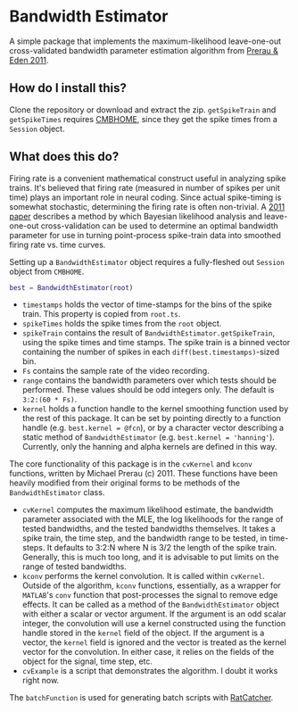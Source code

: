 # Bandwidth Estimator
A simple package that implements the maximum-likelihood leave-one-out cross-validated bandwidth parameter estimation algorithm from [Prerau & Eden 2011](https://www.ncbi.nlm.nih.gov/pubmed/21732865).

## How do I install this?
Clone the repository or download and extract the zip. `getSpikeTrain` and `getSpikeTimes` requires [CMBHOME](https://github.com/hasselmonians/CMBHOME), since they get the spike times from a `Session` object.

## What does this do?
Firing rate is a convenient mathematical construct useful in analyzing spike trains. It's believed that firing rate (measured in number of spikes per unit time) plays an important role in neural coding. Since actual spike-timing is somewhat stochastic, determining the firing rate is often non-trivial. A [2011 paper](https://www.ncbi.nlm.nih.gov/pubmed/21732865) describes a method by which Bayesian likelihood analysis and leave-one-out cross-validation can be used to determine an optimal bandwidth parameter for use in turning point-process spike-train data into smoothed firing rate vs. time curves.

Setting up a `BandwidthEstimator` object requires a fully-fleshed out `Session` object from `CMBHOME`.

```matlab
best = BandwidthEstimator(root)
```

* `timestamps` holds the vector of time-stamps for the bins of the spike train. This property is copied from `root.ts`.
* `spikeTimes` holds the spike times from the `root` object.
* `spikeTrain` contains the result of `BandwidthEstimator.getSpikeTrain`, using the spike times and time stamps. The spike train is a binned vector containing the number of spikes in each `diff(best.timestamps)`-sized bin.
* `Fs` contains the sample rate of the video recording.
* `range` contains the bandwidth parameters over which tests should be performed. These values should be odd integers only. The default is `3:2:(60 * Fs)`.
* `kernel` holds a function handle to the kernel smoothing function used by the rest of this package. It can be set by pointing directly to a function handle (e.g. `best.kernel = @fcn`), or by a character vector describing a static method of `BandwidthEstimator` (e.g. `best.kernel = 'hanning'`). Currently, only the hanning and alpha kernels are defined in this way.

The core functionality of this package is in the `cvKernel` and `kconv` functions, written by Michael Prerau (c) 2011. These functions have been heavily modified from their original forms to be methods of the `BandwidthEstimator` class.

* `cvKernel` computes the maximum likelihood estimate, the bandwidth parameter associated with the MLE, the log likelihoods for the range of tested bandwidths, and the tested bandwidths themselves. It takes a spike train, the time step, and the bandwidth range to be tested, in time-steps. It defaults to 3:2:N where N is 3/2 the length of the spike train. Generally, this is much too long, and it is advisable to put limits on the range of tested bandwidths.
* `kconv` performs the kernel convolution. It is called within `cvKernel`. Outside of the algorithm, `kconv` functions, essentially, as a wrapper for `MATLAB`'s `conv` function that post-processes the signal to remove edge effects. It can be called as a method of the `BandwidthEstimator` object with either a scalar or vector argument. If the argument is an odd scalar integer, the convolution will use a kernel constructed using the function handle stored in the `kernel` field of the object. If the argument is a vector, the `kernel` field is ignored and the vector is treated as the kernel vector for the convolution. In either case, it relies on the fields of the object for the signal, time step, etc.
* `cvExample` is a script that demonstrates the algorithm. I doubt it works right now.

The `batchFunction` is used for generating batch scripts with [RatCatcher](https://github.com/hasselmonians/RatCatcher).
